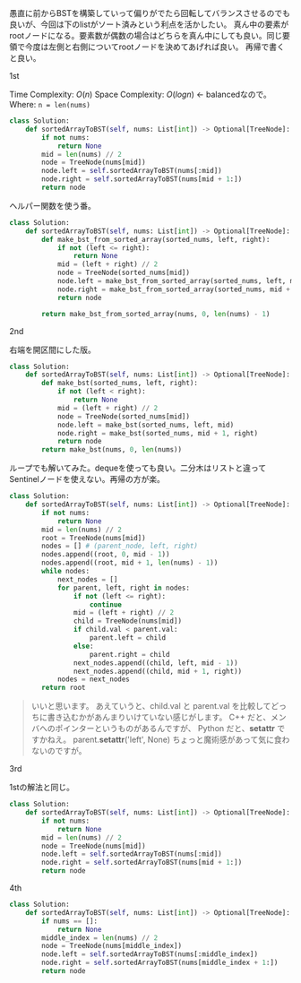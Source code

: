 愚直に前からBSTを構築していって偏りがでたら回転してバランスさせるのでも良いが、今回は下のlistがソート済みという利点を活かしたい。
真ん中の要素がrootノードになる。要素数が偶数の場合はどちらを真ん中にしても良い。同じ要領で今度は左側と右側についてrootノードを決めてあげれば良い。
再帰で書くと良い。

1st

Time Complexity: $O(n)$
Space Complexity: $O(logn)$ ← balancedなので。
Where: `n = len(nums)`

```python
class Solution:
    def sortedArrayToBST(self, nums: List[int]) -> Optional[TreeNode]:
        if not nums:
            return None
        mid = len(nums) // 2
        node = TreeNode(nums[mid])
        node.left = self.sortedArrayToBST(nums[:mid])
        node.right = self.sortedArrayToBST(nums[mid + 1:])
        return node
```

ヘルパー関数を使う番。
```python
class Solution:
    def sortedArrayToBST(self, nums: List[int]) -> Optional[TreeNode]:
        def make_bst_from_sorted_array(sorted_nums, left, right):
            if not (left <= right):
                return None
            mid = (left + right) // 2
            node = TreeNode(sorted_nums[mid])
            node.left = make_bst_from_sorted_array(sorted_nums, left, mid - 1)
            node.right = make_bst_from_sorted_array(sorted_nums, mid + 1, right)
            return node

        return make_bst_from_sorted_array(nums, 0, len(nums) - 1)
```

2nd

右端を開区間にした版。

```python
class Solution:
    def sortedArrayToBST(self, nums: List[int]) -> Optional[TreeNode]:
        def make_bst(sorted_nums, left, right):
            if not (left < right):
                return None
            mid = (left + right) // 2
            node = TreeNode(sorted_nums[mid])
            node.left = make_bst(sorted_nums, left, mid)
            node.right = make_bst(sorted_nums, mid + 1, right)
            return node
        return make_bst(nums, 0, len(nums))
```

ループでも解いてみた。dequeを使っても良い。二分木はリストと違ってSentinelノードを使えない。再帰の方が楽。
```python
class Solution:
    def sortedArrayToBST(self, nums: List[int]) -> Optional[TreeNode]:
        if not nums:
            return None
        mid = len(nums) // 2
        root = TreeNode(nums[mid])
        nodes = [] # (parent_node, left, right)
        nodes.append((root, 0, mid - 1))
        nodes.append((root, mid + 1, len(nums) - 1))
        while nodes:
            next_nodes = []
            for parent, left, right in nodes:
                if not (left <= right):
                    continue
                mid = (left + right) // 2
                child = TreeNode(nums[mid])
                if child.val < parent.val:
                    parent.left = child
                else:
                    parent.right = child
                next_nodes.append((child, left, mid - 1))
                next_nodes.append((child, mid + 1, right))
            nodes = next_nodes
        return root
```

> いいと思います。
あえていうと、child.val と parent.val を比較してどっちに書き込むかがあんまりいけていない感じがします。
C++ だと、メンバへのポインターというものがあるんですが、
Python だと、__setattr__ ですかねえ。
parent.__setattr__('left', None)
ちょっと魔術感があって気に食わないのですが。

3rd

1stの解法と同じ。

```python
class Solution:
    def sortedArrayToBST(self, nums: List[int]) -> Optional[TreeNode]:
        if not nums:
            return None
        mid = len(nums) // 2
        node = TreeNode(nums[mid])
        node.left = self.sortedArrayToBST(nums[:mid])
        node.right = self.sortedArrayToBST(nums[mid + 1:])
        return node
```

4th

```python
class Solution:
    def sortedArrayToBST(self, nums: List[int]) -> Optional[TreeNode]:
        if nums == []:
            return None
        middle_index = len(nums) // 2
        node = TreeNode(nums[middle_index])
        node.left = self.sortedArrayToBST(nums[:middle_index])
        node.right = self.sortedArrayToBST(nums[middle_index + 1:])
        return node
```
